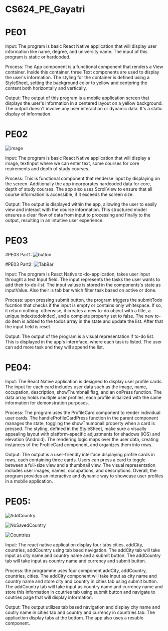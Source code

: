 # CS624_PE_Gayatri

# PE01

Input: The program is basic React Native application that will display user information like name, degree, and university name. The input of this program is static or hardcoded. 

Process: The App component is a functional component that renders a View container. Inside this container, three Text components are used to display the user's information. The styling for the container is defined using a StyleSheet, setting the background color to yellow and centering the content both horizontally and vertically.

Output: The output of this program is a mobile application screen that displays the user's information in a centered layout on a yellow background. The output doesn't involve any user interaction or dynamic data. It's a static display of information.

# PE02
![image](https://github.com/gayatrisoni/CS624_PE_Gayatri/assets/54921052/a9afd524-46dd-40c3-b89a-93048023a985)

Input: The program is basic React Native application that will display a image, textInput where we can enter text, some courses for core reuirements and depth of study courses.

Process: This is functional component that renderse input by displaying on the screen. Additionally the app incorporates hardcoded data for core, depth of study courses. The app also uses ScrollView to ensure that all course information is accessible, if it exceeds the screen size.

Output: The output is displayed within the app, allowing the user to easily view and interact with the course information. This structured model ensures a clear flow of data from input to processing and finally to the output, resulting in an intuitive user experience.

# PE03
#PE03 Part1:
![button](https://github.com/gayatrisoni/CS624_PE_Gayatri/assets/54921052/30f04edb-2543-468c-8d05-a86af25e8874)

#PE03 Part2:
![TabBar](https://github.com/gayatrisoni/CS624_PE_Gayatri/assets/54921052/29001758-4a92-405c-a117-16330a639734)

Input: The program is React Native to-do-application, takes user input throught a text Input field. The input represents the tasks the user wants to add their to-do-list. The input valuse is stored in the components's state as inputValue. Also their is tab bar which filter task based on active or done.

Process: upon pressing submit button, the program triggers the submitTodo fucntion that checks if the input is empty or contains only whitespace. If so, it return nothing. otherwise, it creates a new to-do object with a title, a unique index(todoIndex), and a complete property set to false. The new to-do item is added to the todos array in the state and update the list. After that the input field is reset.

Output: The output of the program is a visual representation if to-do list. This is displayed in the app's internface, where each task is listed. The user can add more task and they will append the list.

# PE04:
Input: The React Native application is designed to display user profile cards. The input for each card includes user data such as the image, name, occupation, description, showThumbnail flag, and an onPress function. The data array holds multiple user profiles, each profile initialized with the same information for demonstration purposes.

Process: The program uses the ProfileCard component to render individual user cards. The handleProfileCardPress function in the parent component manages the state, toggling the showThumbnail property when a card is pressed. The styling, defined in the StyleSheet, make sure a visually appealing layout with platform-specific adjustments for shadows (iOS) and elevation (Android). The rendering logic maps over the user data, creating instances of the ProfileCard component, and organizes them into rows.

Output: The output is a user-friendly interface displaying profile cards in rows, each containing three cards. Users can press a card to toggle between a full-size view and a thumbnail view. The visual representation includes user images, names, occupations, and descriptions. Overall, the program provides an interactive and dynamic way to showcase user profiles in a mobile application.

# PE05:

![AddCountry](https://github.com/gayatrisoni/CS624_PE_Gayatri/assets/54921052/0a35df4e-c4a2-4dd1-aba4-94ce01df5d04)

![NoSavedCountry](https://github.com/gayatrisoni/CS624_PE_Gayatri/assets/54921052/c5e94dd5-5fb6-4edc-b9ba-b0a59b6b0f01)

![Countries](https://github.com/gayatrisoni/CS624_PE_Gayatri/assets/54921052/a2648f06-bd47-4fb1-90fd-c8b7a4576836)



Input: The react native application display four tabs cities, addCity, countries, addCountry using tab baed navigation. The addCity tab will take input as city name and country name and a submit button. The addCountry tab will take input as country name and currency and submit button.

Process: the programme uses four component addCity, addCountry, countries, cities. The addCity component will take input as city name and country name and store city and country in cities tab using submit button. The addCountry tab will take input as country name and currency name and store this information in coutries tab using submit button and navigate to coutries page that will display information.

Output: The output utilizes tab based navigation and display city name and coutry name in cities tab and country and currency in countries tab. The appliaction display tabs at the bottom. The app also uses a resuble component. 


